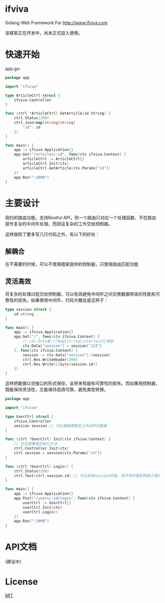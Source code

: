 # ifviva
Golang Web Framework For http://www.ifviva.com

该框架正在开发中，尚未正式投入使用。

# 快速开始
app.go:
```go
package app

import "ifviva"

type ArticleCtrl struct {
    ifviva.Controller
}

func (ctrl *ArticleCtrl) GetArticle(id String) {
    ctrl.Status(200)
    ctrl.Json(map[string]string{
        "id": id
    })
}

func main() {
    app := ifviva.Application{}
    app.Get("/articles/:id", func(ctx ifviva.Context) {
        articleCtrl := ArticleCtrl{}
        articleCtrl.Init(ctx)
        articleCtrl.GetArticle(ctx.Params["id"])
    })
    app.Run(":3000")
}
```

# 主要设计
简约的路由功能，支持Restful API，但一个路由只对应一个处理函数，不在路由层作复杂的中间件处理，而把这复杂的工作交给控制器。

这样做除了要多写几行代码之外，有以下的好处：
## 解耦合
在不需要的时候，可以不使用框架提供的控制器，只使用路由匹配功能

## 灵活高效
将复杂的处理过程交给控制器，可以有效避免中间件之间交换数据带来的性能和可靠性的损失。如果使用中间件，代码大概会是这样子：
```go
type session struct {
    id string
}

func main() {
    app := ifviva.Application{}
    app.Get("/", func(ctx ifviva.Context) {
        // ctx.Data是一个map[string]interface{}类型
        ctx.Data["session"] = session{"123"}
    }, func(ctx ifviva.Context) {
        session := ctx.Data["session"].(session)
        ctrl.Res.WriteHeader(200)
        ctrl.Res.Write([]byte(session.id))
    })
}
```

这样把数据以空接口的形式保存，会带来性能和可靠性的损失。而如果用控制器，既能保持灵活性，又能保持高效可靠，避免类型转换。
```go
package app

import "ifviva"

type UserCtrl struct {
    ifviva.Controller
    session session // 可以根据需要定义中间件的数据
}

func (ctrl *UserCtrl) Init(ctx ifviva.Context) {
    // 在这里覆盖初始化方法
    ctrl.Controller.Init(ctx)
    ctrl.session = session{ctx.Params["id"]}
}

func (ctrl *UserCtrl) Login() {
    ctrl.Status(200)
    ctrl.Text(ctrl.session.id) // 可以获取session的值，而不用作类型转换之类的工作
}

func main() {
    app := ifviva.Application{}
    app.Post("/users/:id/login", func(ctx ifviva.Context) {
        userCtrl := UserCtrl{}
        userCtrl.Init(ctx)
        userCtrl.Login()
    })
    app.Run(":3000")
}
```

# API文档
(建设中)

# License
[MIT](./LICENSE)
